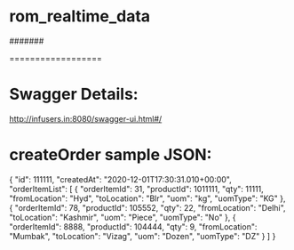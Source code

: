 # rom_realtime_data 
#######

==================

Swagger Details:
===============
http://infusers.in:8080/swagger-ui.html#/

createOrder sample JSON:   
=======================
{
    "id": 111111,
    "createdAt": "2020-12-01T17:30:31.010+00:00",
    "orderItemList": [
        {
            "orderItemId": 31,
            "productId": 1011111,
            "qty": 11111,
            "fromLocation": "Hyd",
            "toLocation": "Blr",
            "uom": "kg",
            "uomType": "KG"
        },
        {
            "orderItemId": 78,
            "productId": 105552,
            "qty": 22,
            "fromLocation": "Delhi",
            "toLocation": "Kashmir",
            "uom": "Piece",
            "uomType": "No"
        },
        {
            "orderItemId": 8888,
            "productId": 104444,
            "qty": 9,
            "fromLocation": "Mumbak",
            "toLocation": "Vizag",
            "uom": "Dozen",
            "uomType": "DZ"
        }
    ]
}
